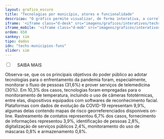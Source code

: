 ```yaml
---
layout: grafico_escuro
title: "Tecnologias por município, atores e funcionalidade"
descricao: "O gráfico permite visualizar, de forma interativa, a correlação entre as três variáveis: localidade em que a tecnologia foi empregada, fornecedores e funções das tecnologias. Assim, é possível verificar quais fornecedores estão foram aplicadas em um município e vice-versa, ou quais fornecedores cumprem uma determinada funcionalidade."
iframe: '<iframe class="d-desk" src="imagens/graficos/interativos/techs-expand" height="1500px" width="100%" frameborder="no" seamless> </iframe>'
iframe_mobile: '<iframe class="d-mob" src="imagens/graficos/interativos/techs-expand_mobile" height="1350px" width="100%" frameborder="no" seamless> </iframe>'
ordem: 650
sankey: sim
tipo: dados
idn: "techs-municipios-funs"
slider: sim
---
```


<div class="accordion">
    <div class="option">
      <input type="checkbox" id="toggle{{page.ordem}}" class="toggle" />
      <label class="titleaco" for="toggle{{page.ordem}}">SAIBA MAIS&nbsp;
      </label>
      <div class="contentaco">
        <p>Observa-se, que os os principais objetivos do poder público ao adotar tecnologias para o enfrentamento da pandemia foram, especialmente, monitorar o fluxo de pessoas (31,6%) e prover serviços de telemedicina (30%). Em 10,3% dos casos, tecnologias foram empregadas para o monitoramento de temperatura, incluindo o uso de câmeras fototérmicas, entre elas, dispositivos equipados com softwares de reconhecimento facial. Plataformas com dados de evolução da COVID-19 representam 9,9%, algumas delas contendo mapas de risco georreferenciados disponíveis on-line. Rastreamento de contatos representou 6,7% dos casos, fornecimento de informações  representou 3,9%, identificação de pessoas 2,8%, digitalização de serviços públicos 2,4%, monitoramento do uso de máscaras 0,8% e armazenamento 0,8%.</p>
      </div>
    </div>
  </div>
